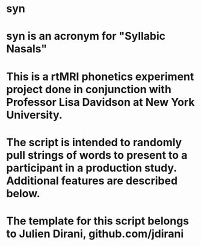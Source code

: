 # syn

# syn is an acronym for "Syllabic Nasals"

# This is a rtMRI phonetics experiment project done in conjunction with Professor Lisa Davidson at New York University.

# The script is intended to randomly pull strings of words to present to a participant in a production study. Additional features are described below.

# The template for this script belongs to Julien Dirani, github.com/jdirani
